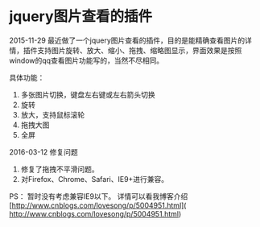 # jquery图片查看的插件
2015-11-29
最近做了一个jquery图片查看的插件，目的是能精确查看图片的详情，插件支持图片旋转、放大、缩小、拖拽、缩略图显示，界面效果是按照window的qq查看图片功能写的，当然不尽相同。
 
具体功能：
 1. 多张图片切换，键盘左右键或左右箭头切换
 2. 旋转
 3. 放大，支持鼠标滚轮
 4. 拖拽大图
 5. 全屏

2016-03-12 修复问题
1. 修复了拖拽不平滑问题。
2. 对Firefox、Chrome、Safari、IE9+进行兼容。

PS：
暂时没有考虑兼容IE9以下。
详情可以看我博客介绍 [http://www.cnblogs.com/lovesong/p/5004951.html]( http://www.cnblogs.com/lovesong/p/5004951.html)
